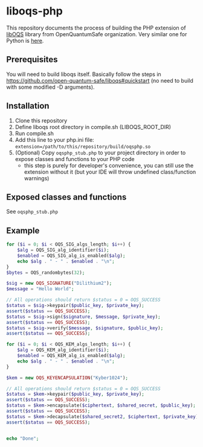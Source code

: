 # liboqs-php
This repository documents the process of building the PHP extension of [libOQS](https://github.com/open-quantum-safe/liboqs) library from OpenQuantumSafe organization. Very similar one for Python is [here](https://github.com/Muzosh/liboqs-python).

## Prerequisites
You will need to build liboqs itself. Basically follow the steps in https://github.com/open-quantum-safe/liboqs#quickstart (no need to build with some modified -D arguments).

## Installation
1. Clone this repository
1. Define liboqs root directory in compile.sh (LIBOQS_ROOT_DIR)
1. Run compile.sh
1. Add this line to your php.ini file: `extension=/path/to/this/repository/build/oqsphp.so`
1. (Optional) Copy `oqsphp_stub.php` to your project directory in order to expose classes and functions to your PHP code
    - this step is purely for developer's convenience, you can still use the extension without it (but your IDE will throw undefined class/function warnings)

## Exposed classes and functions
See `oqsphp_stub.php`

## Example
```php
for ($i = 0; $i < OQS_SIG_algs_length; $i++) {
    $alg = OQS_SIG_alg_identifier($i);
    $enabled = OQS_SIG_alg_is_enabled($alg);
    echo $alg . " - " . $enabled . "\n";
}
$bytes = OQS_randombytes(32);

$sig = new OQS_SIGNATURE("Dilithium2");
$message = "Hello World";

// All operations should return $status = 0 = OQS_SUCCESS
$status = $sig->keypair($public_key, $private_key);
assert($status == OQS_SUCCESS);
$status = $sig->sign($signature, $message, $private_key);
assert($status == OQS_SUCCESS);
$status = $sig->verify($message, $signature, $public_key);
assert($status == OQS_SUCCESS);

for ($i = 0; $i < OQS_KEM_algs_length; $i++) {
    $alg = OQS_KEM_alg_identifier($i);
    $enabled = OQS_KEM_alg_is_enabled($alg);
    echo $alg . " - " . $enabled . "\n";
}

$kem = new OQS_KEYENCAPSULATION("Kyber1024");

// All operations should return $status = 0 = OQS_SUCCESS
$status = $kem->keypair($public_key, $private_key);
assert($status == OQS_SUCCESS);
$status = $kem->encapsulate($ciphertext, $shared_secret, $public_key);
assert($status == OQS_SUCCESS);
$status = $kem->decapsulate($shared_secret2, $ciphertext, $private_key);
assert($status == OQS_SUCCESS);


echo "Done";
```
